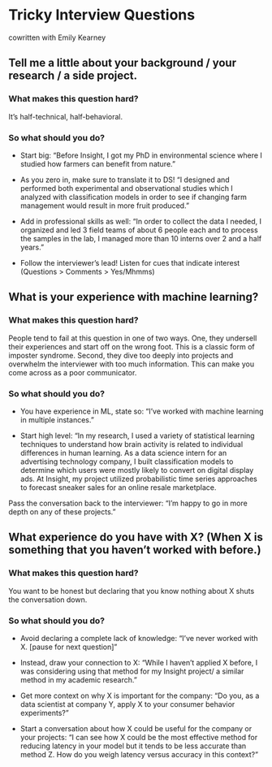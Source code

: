 
# Tricky Interview Questions

cowritten with Emily Kearney

## Tell me a little about your background / your research / a side project.

### What makes this question hard?

It’s half-technical, half-behavioral.

### So what should you do?

-   Start big:  “Before Insight, I got my PhD in environmental science where I studied how farmers can benefit from nature.”
    
-   As you zero in, make sure to translate it to DS! “I designed and performed both experimental and observational studies which I analyzed with classification models in order to see if changing farm management would result in more fruit produced.”
    
-   Add in professional skills as well:  “In order to collect the data I needed, I organized and led 3 field teams of about 6 people each and to process the samples in the lab, I managed more than 10 interns over 2 and a half years.”
    
-   Follow the interviewer’s lead! Listen for cues that indicate interest (Questions > Comments > Yes/Mhmms)

## What is your experience with machine learning?

### What makes this question hard?

People tend to fail at this question in one of two ways. One, they undersell their experiences and start off on the wrong foot. This is a classic form of imposter syndrome. Second, they dive too deeply into projects and overwhelm the interviewer with too much information. This can make you come across as a poor communicator. 

### So what should you do?

-   You have experience in ML, state so:  “I’ve worked with machine learning in multiple instances.”
    
-   Start high level: “In my research, I used a variety of statistical learning techniques to understand how brain activity is related to individual differences in human learning. As a data science intern for an advertising technology company, I built classification models to determine which users were mostly likely to convert on digital display ads. At Insight, my project utilized probabilistic time series approaches to forecast sneaker sales for an online resale marketplace.
    
Pass the conversation back to the interviewer: “I’m happy to go in more depth on any of these projects.”


## What experience do you have with X? (When X is something that you haven’t worked with before.)

### What makes this question hard?
You want to be honest but declaring that you know nothing about X shuts the conversation down.

### So what should you do?

-   Avoid declaring a complete lack of knowledge: “I’ve never worked with X. [pause for next question]”
    
-   Instead, draw your connection to X: “While I haven’t applied X before, I was considering using that method for my Insight project/ a similar method in my academic research.”
    
-   Get more context on why X is important for the company: “Do you, as a data scientist at company Y, apply X to your consumer behavior experiments?”
    
-   Start a conversation about how X could be useful for the company or your projects: “I can see how X could be the most effective method for reducing latency in your model but it tends to be less accurate than method Z. How do you weigh latency versus accuracy in this context?”
<!--stackedit_data:
eyJoaXN0b3J5IjpbMTA4NTMwODgxMywxODQ0OTMxOTQ1XX0=
-->